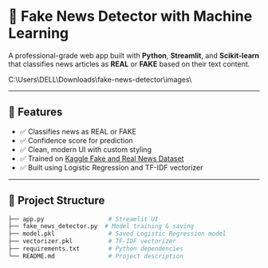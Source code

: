 # 📰 Fake News Detector with Machine Learning

A professional-grade web app built with **Python**, **Streamlit**, and **Scikit-learn** that classifies news articles as **REAL** or **FAKE** based on their text content.

C:\Users\DELL\Downloads\fake-news-detector\images\

 <!-- Replace with actual image path -->

---

## 🚀 Features

- ✅ Classifies news as REAL or FAKE
- ✅ Confidence score for prediction
- ✅ Clean, modern UI with custom styling
- ✅ Trained on [Kaggle Fake and Real News Dataset](https://www.kaggle.com/clmentbisaillon/fake-and-real-news-dataset)
- ✅ Built using Logistic Regression and TF-IDF vectorizer

---

## 📂 Project Structure

```bash
├── app.py                  # Streamlit UI
├── fake_news_detector.py  # Model training & saving
├── model.pkl               # Saved Logistic Regression model
├── vectorizer.pkl          # TF-IDF vectorizer
├── requirements.txt        # Python dependencies
└── README.md               # Project description
